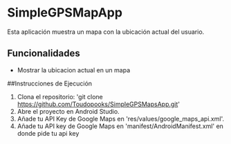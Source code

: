 # SimpleGPSMapApp

Esta aplicación muestra un mapa con la ubicación actual del usuario.

## Funcionalidades

- Mostrar la ubicacion actual en un mapa

##Instrucciones de Ejecución

1. Clona el repositorio: 'git clone https://github.com/Toudopooks/SimpleGPSMapsApp.git'
2. Abre el proyecto en Android Studio.
3. Añade tu API Key de Google Maps en 'res/values/google_maps_api.xml'.
4. Añade tu API key de Google Maps en 'manifest/AndroidManifest.xml' en <meta-data> donde pide tu api key
